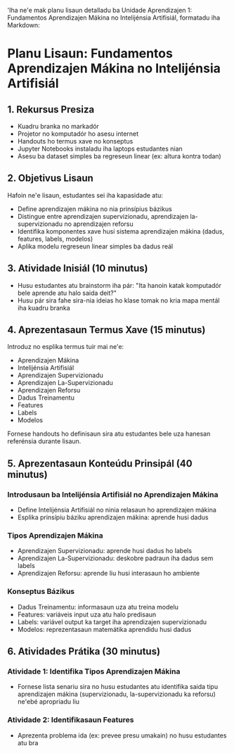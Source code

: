 'Iha ne'e mak planu lisaun detalladu ba Unidade Aprendizajen 1: Fundamentos Aprendizajen Mákina no Intelijénsia Artifisiál, formatadu iha Markdown:

# Planu Lisaun: Fundamentos Aprendizajen Mákina no Intelijénsia Artifisiál

## 1. Rekursus Presiza

- Kuadru branka no markadór
- Projetor no komputadór ho asesu internet
- Handouts ho termus xave no konseptus
- Jupyter Notebooks instaladu iha laptops estudantes nian
- Asesu ba dataset simples ba regreseun linear (ex: altura kontra todan)

## 2. Objetivus Lisaun

Hafoin ne'e lisaun, estudantes sei iha kapasidade atu:
- Define aprendizajen mákina no nia prinsípius bázikus
- Distingue entre aprendizajen supervizionadu, aprendizajen la-supervizionadu no aprendizajen reforsu
- Identifika komponentes xave husi sistema aprendizajen mákina (dadus, features, labels, modelos)
- Aplika modelu regreseun linear simples ba dadus reál

## 3. Atividade Inisiál (10 minutus)

- Husu estudantes atu brainstorm iha pár: "Ita hanoin katak komputadór bele aprende atu halo saida deit?"
- Husu pár sira fahe sira-nia ideias ho klase tomak no kria mapa mentál iha kuadru branka

## 4. Aprezentasaun Termus Xave (15 minutus)

Introduz no esplika termus tuir mai ne'e:
- Aprendizajen Mákina
- Intelijénsia Artifisiál
- Aprendizajen Supervizionadu
- Aprendizajen La-Supervizionadu
- Aprendizajen Reforsu
- Dadus Treinamentu
- Features
- Labels
- Modelos

Fornese handouts ho definisaun sira atu estudantes bele uza hanesan referénsia durante lisaun.

## 5. Aprezentasaun Konteúdu Prinsipál (40 minutus)

### Introdusaun ba Intelijénsia Artifisiál no Aprendizajen Mákina
- Define Intelijénsia Artifisiál no ninia relasaun ho aprendizajen mákina
- Esplika prinsípiu báziku aprendizajen mákina: aprende husi dadus

### Tipos Aprendizajen Mákina
- Aprendizajen Supervizionadu: aprende husi dadus ho labels
- Aprendizajen La-Supervizionadu: deskobre padraun iha dadus sem labels
- Aprendizajen Reforsu: aprende liu husi interasaun ho ambiente

### Konseptus Bázikus
- Dadus Treinamentu: informasaun uza atu treina modelu
- Features: variáveis input uza atu halo predisaun
- Labels: variável output ka target iha aprendizajen supervizionadu
- Modelos: reprezentasaun matemátika aprendidu husi dadus

## 6. Atividades Prátika (30 minutus)

### Atividade 1: Identifika Tipos Aprendizajen Mákina
- Fornese lista senariu sira no husu estudantes atu identifika saida tipu aprendizajen mákina (supervizionadu, la-supervizionadu ka reforsu) ne'ebé apropriadu liu

### Atividade 2: Identifikasaun Features
- Aprezenta problema ida (ex: prevee presu umakain) no husu estudantes atu bra
